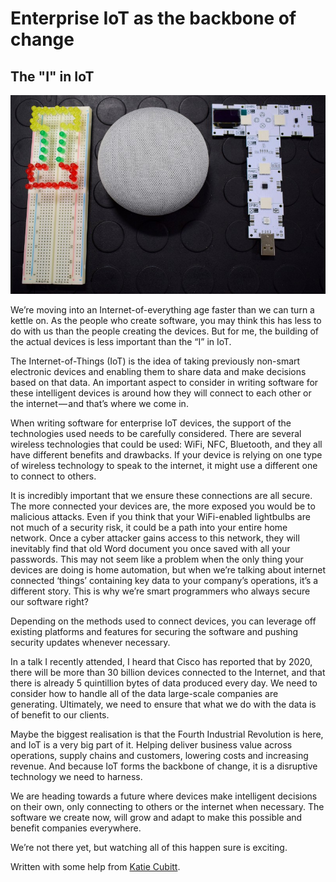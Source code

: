 # Enterprise IoT as the backbone of change

## The "I" in IoT

![header logo](images/header.jpeg "")

We’re moving into an Internet-of-everything age faster than we can turn a kettle on. As the people who create software, you may think this has less to do with us than the people creating the devices. But for me, the building of the actual devices is less important than the “I” in IoT.

The Internet-of-Things (IoT) is the idea of taking previously non-smart electronic devices and enabling them to share data and make decisions based on that data. An important aspect to consider in writing software for these intelligent devices is around how they will connect to each other or the internet — and that’s where we come in.

When writing software for enterprise IoT devices, the support of the technologies used needs to be carefully considered. There are several wireless technologies that could be used: WiFi, NFC, Bluetooth, and they all have different benefits and drawbacks. If your device is relying on one type of wireless technology to speak to the internet, it might use a different one to connect to others.

It is incredibly important that we ensure these connections are all secure. The more connected your devices are, the more exposed you would be to malicious attacks. Even if you think that your WiFi-enabled lightbulbs are not much of a security risk, it could be a path into your entire home network. Once a cyber attacker gains access to this network, they will inevitably find that old Word document you once saved with all your passwords. This may not seem like a problem when the only thing your devices are doing is home automation, but when we’re talking about internet connected ‘things’ containing key data to your company’s operations, it’s a different story. This is why we’re smart programmers who always secure our software right?

Depending on the methods used to connect devices, you can leverage off existing platforms and features for securing the software and pushing security updates whenever necessary.

In a talk I recently attended, I heard that Cisco has reported that by 2020, there will be more than 30 billion devices connected to the Internet, and that there is already 5 quintillion bytes of data produced every day. We need to consider how to handle all of the data large-scale companies are generating. Ultimately, we need to ensure that what we do with the data is of benefit to our clients.

Maybe the biggest realisation is that the Fourth Industrial Revolution is here, and IoT is a very big part of it. Helping deliver business value across operations, supply chains and customers, lowering costs and increasing revenue. And because IoT forms the backbone of change, it is a disruptive technology we need to harness.

We are heading towards a future where devices make intelligent decisions on their own, only connecting to others or the internet when necessary. The software we create now, will grow and adapt to make this possible and benefit companies everywhere.

We’re not there yet, but watching all of this happen sure is exciting.

Written with some help from [Katie Cubitt](https://twitter.com/Katescub).